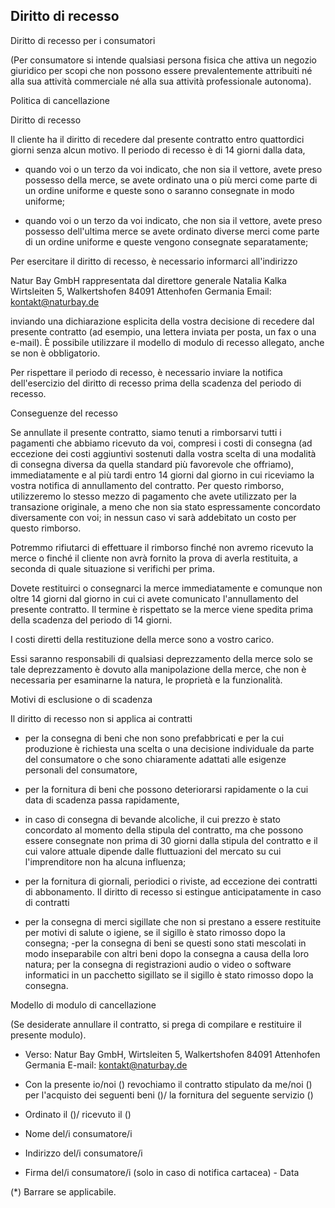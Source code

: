 ## Diritto di recesso

Diritto di recesso per i consumatori 

(Per consumatore si intende qualsiasi persona fisica che attiva un negozio giuridico per scopi che non possono essere prevalentemente attribuiti né alla sua attività commerciale né alla sua attività professionale autonoma). 

Politica di cancellazione 

Diritto di recesso 

Il cliente ha il diritto di recedere dal presente contratto entro quattordici giorni senza alcun motivo. Il periodo di recesso è di 14 giorni dalla data, 

-	quando voi o un terzo da voi indicato, che non sia il vettore, avete preso possesso della merce, se avete ordinato una o più merci come parte di un ordine uniforme e queste sono o saranno consegnate in modo uniforme; 

-	quando voi o un terzo da voi indicato, che non sia il vettore, avete preso possesso dell'ultima merce se avete ordinato diverse merci come parte di un ordine uniforme e queste vengono consegnate separatamente; 

Per esercitare il diritto di recesso, è necessario informarci all'indirizzo 

Natur Bay GmbH
rappresentata dal direttore generale Natalia Kalka 
Wirtsleiten 5, Walkertshofen
84091 Attenhofen
Germania
Email: kontakt@naturbay.de

inviando una dichiarazione esplicita della vostra decisione di recedere dal presente contratto (ad esempio, una lettera inviata per posta, un fax o una e-mail). È possibile utilizzare il modello di modulo di recesso allegato, anche se non è obbligatorio. 

Per rispettare il periodo di recesso, è necessario inviare la notifica dell'esercizio del diritto di recesso prima della scadenza del periodo di recesso. 

Conseguenze del recesso

Se annullate il presente contratto, siamo tenuti a rimborsarvi tutti i pagamenti che abbiamo ricevuto da voi, compresi i costi di consegna (ad eccezione dei costi aggiuntivi sostenuti dalla vostra scelta di una modalità di consegna diversa da quella standard più favorevole che offriamo), immediatamente e al più tardi entro 14 giorni dal giorno in cui riceviamo la vostra notifica di annullamento del contratto. Per questo rimborso, utilizzeremo lo stesso mezzo di pagamento che avete utilizzato per la transazione originale, a meno che non sia stato espressamente concordato diversamente con voi; in nessun caso vi sarà addebitato un costo per questo rimborso.

Potremmo rifiutarci di effettuare il rimborso finché non avremo ricevuto la merce o finché il cliente non avrà fornito la prova di averla restituita, a seconda di quale situazione si verifichi per prima. 

Dovete restituirci o consegnarci la merce immediatamente e comunque non oltre 14 giorni dal giorno in cui ci avete comunicato l'annullamento del presente contratto. Il termine è rispettato se la merce viene spedita prima della scadenza del periodo di 14 giorni. 

I costi diretti della restituzione della merce sono a vostro carico. 

Essi saranno responsabili di qualsiasi deprezzamento della merce solo se tale deprezzamento è dovuto alla manipolazione della merce, che non è necessaria per esaminarne la natura, le proprietà e la funzionalità. 

Motivi di esclusione o di scadenza 

Il diritto di recesso non si applica ai contratti

- per la consegna di beni che non sono prefabbricati e per la cui produzione è richiesta una scelta o una decisione individuale da parte del consumatore o che sono chiaramente adattati alle esigenze personali del consumatore,
- per la fornitura di beni che possono deteriorarsi rapidamente o la cui data di scadenza passa rapidamente,
- in caso di consegna di bevande alcoliche, il cui prezzo è stato concordato al momento della stipula del contratto, ma che possono essere consegnate non prima di 30 giorni dalla stipula del contratto e il cui valore attuale dipende dalle fluttuazioni del mercato su cui l'imprenditore non ha alcuna influenza; 

- per la fornitura di giornali, periodici o riviste, ad eccezione dei contratti di abbonamento. Il diritto di recesso si estingue anticipatamente in caso di contratti 

- per la consegna di merci sigillate che non si prestano a essere restituite per motivi di salute o igiene, se il sigillo è stato rimosso dopo la consegna;
-per la consegna di beni se questi sono stati mescolati in modo inseparabile con altri beni dopo la consegna a causa della loro natura; per la consegna di registrazioni audio o video o software informatici in un pacchetto sigillato se il sigillo è stato rimosso dopo la consegna. 

Modello di modulo di cancellazione 

(Se desiderate annullare il contratto, si prega di compilare e restituire il presente modulo). 

- Verso: Natur Bay GmbH, Wirtsleiten 5, Walkertshofen 84091 Attenhofen Germania E-mail: kontakt@naturbay.de

- Con la presente io/noi () revochiamo il contratto stipulato da me/noi () per l'acquisto dei seguenti beni ()/ la fornitura del seguente servizio () 

- Ordinato il ()/ ricevuto il () 

- Nome del/i consumatore/i
- Indirizzo del/i consumatore/i
- Firma del/i consumatore/i (solo in caso di notifica cartacea) - Data 

(*) Barrare se applicabile.

